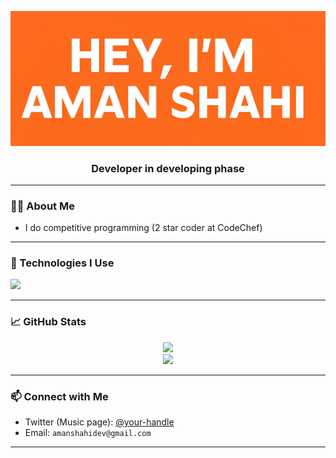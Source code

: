 <!-- Banner Title with Orange Background -->
<p align="center">
  <img src="https://raw.githubusercontent.com/aman-shahi-dev/aman-shahi-dev/main/me-1.jpg" alt="Aman Shahi Banner" />
</p>


<h3 align="center">Developer in developing phase</h3>

---

### 🧑‍💻 About Me

- I do competitive programming (2 star coder at CodeChef)

---

### 🔧 Technologies I Use

<p align="left">
  <img src="https://skillicons.dev/icons?i=html,css,js,react,nodejs,cpp,github,git" />
</p>

---

### 📈 GitHub Stats

<p align="center">
  <img src="https://github-readme-stats.vercel.app/api?username=aman-shahi-dev&show_icons=true&theme=tokyonight" />
  <br />
  <img src="https://github-readme-streak-stats.herokuapp.com/?user=aman-shahi-dev&theme=tokyonight" />
</p>

---

### 📫 Connect with Me

- Twitter (Music page): [@your-handle](#)
- Email: `amanshahidev@gmail.com`

---
